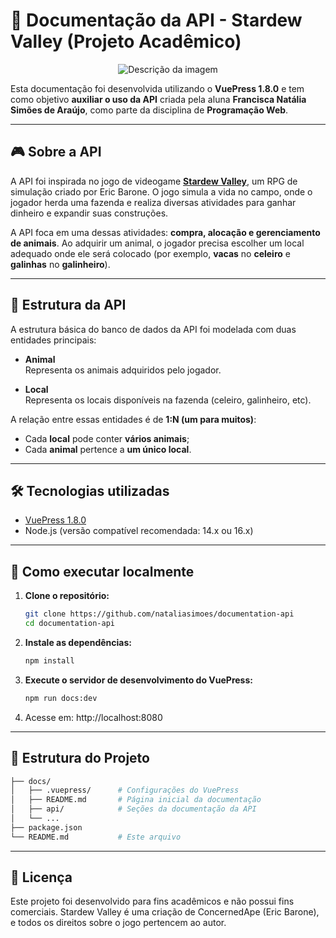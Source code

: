 # 📘 Documentação da API - Stardew Valley (Projeto Acadêmico)

<p align="center">
  <img src="https://github.com/user-attachments/assets/aec59962-a418-46d4-948c-0c705b0dd937" alt="Descrição da imagem" />
</p>

Esta documentação foi desenvolvida utilizando o **VuePress 1.8.0** e tem como objetivo **auxiliar o uso da API** criada pela aluna **Francisca Natália Simões de Araújo**, como parte da disciplina de **Programação Web**.

---

## 🎮 Sobre a API

A API foi inspirada no jogo de videogame [**Stardew Valley**](https://www.stardewvalley.net/), um RPG de simulação criado por Eric Barone. O jogo simula a vida no campo, onde o jogador herda uma fazenda e realiza diversas atividades para ganhar dinheiro e expandir suas construções.

A API foca em uma dessas atividades: **compra, alocação e gerenciamento de animais**. Ao adquirir um animal, o jogador precisa escolher um local adequado onde ele será colocado (por exemplo, **vacas** no **celeiro** e **galinhas** no **galinheiro**).

---

## 🐄 Estrutura da API

A estrutura básica do banco de dados da API foi modelada com duas entidades principais:

- **Animal**  
  Representa os animais adquiridos pelo jogador.

- **Local**  
  Representa os locais disponíveis na fazenda (celeiro, galinheiro, etc).

A relação entre essas entidades é de **1:N (um para muitos)**:
- Cada **local** pode conter **vários animais**;
- Cada **animal** pertence a **um único local**.

---

## 🛠️ Tecnologias utilizadas

- [VuePress 1.8.0](https://v1.vuepress.vuejs.org/)
- Node.js (versão compatível recomendada: 14.x ou 16.x)

---

## 🚀 Como executar localmente

1. **Clone o repositório:**

   ```bash
   git clone https://github.com/nataliasimoes/documentation-api
   cd documentation-api
   ```

2. **Instale as dependências:**

   ```bash
   npm install
   ```

3. **Execute o servidor de desenvolvimento do VuePress:**

   ```bash
   npm run docs:dev
   ```

4. Acesse em: http://localhost:8080

---

## 📂 Estrutura do Projeto

   ```bash 
  ├── docs/
  │   ├── .vuepress/      # Configurações do VuePress
  │   ├── README.md       # Página inicial da documentação
  │   ├── api/            # Seções da documentação da API
  │   └── ...
  ├── package.json
  └── README.md           # Este arquivo
  ```

---

## 📄 Licença

Este projeto foi desenvolvido para fins acadêmicos e não possui fins comerciais. Stardew Valley é uma criação de ConcernedApe (Eric Barone), e todos os direitos sobre o jogo pertencem ao autor.
